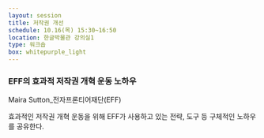 ```yaml
---
layout: session
title: 저작권 개선
schedule: 10.16(목) 15:30~16:50
location: 한글박물관 강의실1
type: 워크숍
box: whitepurple_light
---
```


### EFF의 효과적 저작권 개혁 운동 노하우

Maira Sutton_전자프론티어재단(EFF)

효과적인 저작권 개혁 운동을 위해 EFF가 사용하고 있는 전략, 도구 등 구체적인 노하우를 공유한다. 
